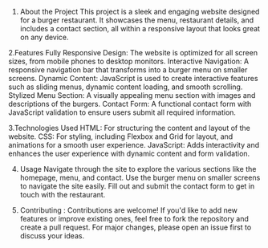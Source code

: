 1. About the Project
This project is a sleek and engaging website designed for a burger restaurant. It showcases the menu, restaurant details, and includes a contact section, all within a responsive layout that looks great on any device.

2.Features
Fully Responsive Design: The website is optimized for all screen sizes, from mobile phones to desktop monitors.
Interactive Navigation: A responsive navigation bar that transforms into a burger menu on smaller screens.
Dynamic Content: JavaScript is used to create interactive features such as sliding menus, dynamic content loading, and smooth scrolling.
Stylized Menu Section: A visually appealing menu section with images and descriptions of the burgers.
Contact Form: A functional contact form with JavaScript validation to ensure users submit all required information.

3.Technologies Used
HTML: For structuring the content and layout of the website.
CSS: For styling, including Flexbox and Grid for layout, and animations for a smooth user experience.
JavaScript: Adds interactivity and enhances the user experience with dynamic content and form validation.

4. Usage
Navigate through the site to explore the various sections like the homepage, menu, and contact.
Use the burger menu on smaller screens to navigate the site easily.
Fill out and submit the contact form to get in touch with the restaurant.

5. Contributing : 
Contributions are welcome! If you'd like to add new features or improve existing ones, feel free to fork the repository and create a pull request. For major changes, please open an issue first to discuss your ideas.
